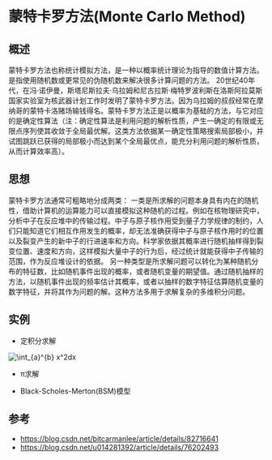 # 蒙特卡罗方法(Monte Carlo Method)

## 概述

蒙特卡罗方法也称统计模拟方法，是一种以概率统计理论为指导的数值计算方法。是指使用随机数或更常见的伪随机数来解决很多计算问题的方法。
20世纪40年代，在冯·诺伊曼，斯塔尼斯拉夫·乌拉姆和尼古拉斯·梅特罗波利斯在洛斯阿拉莫斯国家实验室为核武器计划工作时发明了蒙特卡罗方法。因为乌拉姆的叔叔经常在摩纳哥的蒙特卡洛赌场输钱得名。蒙特卡罗方法正是以概率为基础的方法，与它对应的是确定性算法（注：确定性算法是利用问题的解析性质，产生一确定的有限或无限点序列使其收敛于全局最优解。这类方法依据某一确定性策略搜索局部极小，并试图跳跃已获得的局部极小而达到某个全局最优点，能充分利用问题的解析性质，从而计算效率高）。

## 思想
蒙特卡罗方法通常可粗略地分成两类：
一类是所求解的问题本身具有内在的随机性，借助计算机的运算能力可以直接模拟这种随机的过程。例如在核物理研究中，分析中子在反应堆中的传输过程。中子与原子核作用受到量子力学规律的制约，人们只能知道它们相互作用发生的概率，却无法准确获得中子与原子核作用时的位置以及裂变产生的新中子的行进速率和方向。科学家依据其概率进行随机抽样得到裂变位置、速度和方向，这样模拟大量中子的行为后，经过统计就能获得中子传输的范围，作为反应堆设计的依据。 
另一种类型是所求解问题可以转化为某种随机分布的特征数，比如随机事件出现的概率，或者随机变量的期望值。通过随机抽样的方法，以随机事件出现的频率估计其概率，或者以抽样的数字特征估算随机变量的数字特征，并将其作为问题的解。这种方法多用于求解复杂的多维积分问题。

## 实例

* 定积分求解

<img src="https://latex.codecogs.com/gif.latex?\int_{a}^{b}&space;x^2dx" title="\int_{a}^{b} x^2dx" />

* π求解

* Black-Scholes-Merton(BSM)模型



## 参考
* https://blog.csdn.net/bitcarmanlee/article/details/82716641
* https://blog.csdn.net/u014281392/article/details/76202493
